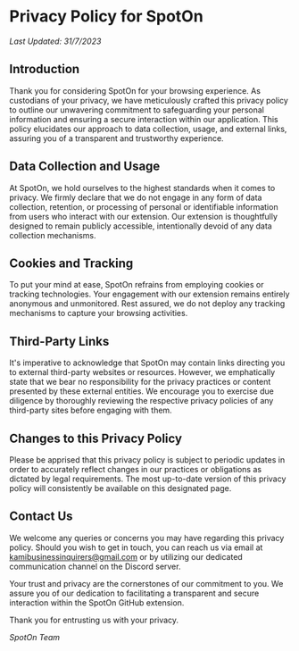 # Privacy Policy for SpotOn

*Last Updated: 31/7/2023*

## Introduction

Thank you for considering SpotOn for your browsing experience. As custodians of your privacy, we have meticulously crafted this privacy policy to outline our unwavering commitment to safeguarding your personal information and ensuring a secure interaction within our application. This policy elucidates our approach to data collection, usage, and external links, assuring you of a transparent and trustworthy experience.

## Data Collection and Usage

At SpotOn, we hold ourselves to the highest standards when it comes to privacy. We firmly declare that we do not engage in any form of data collection, retention, or processing of personal or identifiable information from users who interact with our extension. Our extension is thoughtfully designed to remain publicly accessible, intentionally devoid of any data collection mechanisms.

## Cookies and Tracking

To put your mind at ease, SpotOn refrains from employing cookies or tracking technologies. Your engagement with our extension remains entirely anonymous and unmonitored. Rest assured, we do not deploy any tracking mechanisms to capture your browsing activities.

## Third-Party Links

It's imperative to acknowledge that SpotOn may contain links directing you to external third-party websites or resources. However, we emphatically state that we bear no responsibility for the privacy practices or content presented by these external entities. We encourage you to exercise due diligence by thoroughly reviewing the respective privacy policies of any third-party sites before engaging with them.

## Changes to this Privacy Policy

Please be apprised that this privacy policy is subject to periodic updates in order to accurately reflect changes in our practices or obligations as dictated by legal requirements. The most up-to-date version of this privacy policy will consistently be available on this designated page.

## Contact Us

We welcome any queries or concerns you may have regarding this privacy policy. Should you wish to get in touch, you can reach us via email at kamibusinessinquirers@gmail.com or by utilizing our dedicated communication channel on the Discord server.

Your trust and privacy are the cornerstones of our commitment to you. We assure you of our dedication to facilitating a transparent and secure interaction within the SpotOn GitHub extension.

Thank you for entrusting us with your privacy.

*SpotOn Team*

